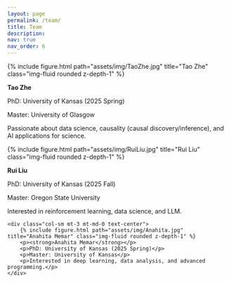 ```yaml
---
layout: page
permalink: /team/
title: Team
description: 
nav: true
nav_order: 6
---
```




<div class="row">
    <!-- Member 1 -->
    <div class="col-sm mt-3 mt-md-0 text-center">
        {% include figure.html path="assets/img/TaoZhe.jpg" title="Tao Zhe" class="img-fluid rounded z-depth-1" %}
        <p><strong>Tao Zhe</strong></p>
        <p>PhD: University of Kansas (2025 Spring)</p>
        <p>Master: University of Glasgow</p>
        <p>Passionate about data science, causality (causal discovery/inference), and AI applications for science.</p>
    </div>
    <!-- Member 2 -->
    <div class="col-sm mt-3 mt-md-0 text-center">
        {% include figure.html path="assets/img/RuiLiu.jpg" title="Rui Liu" class="img-fluid rounded z-depth-1" %}
        <p><strong>Rui Liu</strong></p>
        <p>PhD: University of Kansas (2025 Fall)</p>
        <p>Master: Oregon State University</p>
        <p>Interested in reinforcement learning, data science, and LLM.</p>
    </div>

    <div class="col-sm mt-3 mt-md-0 text-center">
        {% include figure.html path="assets/img/Anahita.jpg" title="Anahita Memar" class="img-fluid rounded z-depth-1" %}
        <p><strong>Anahita Memar</strong></p>
        <p>PhD: University of Kansas (2025 Spring)</p>
        <p>Master: University of Kansas</p>
        <p>Interested in deep learning, data analysis, and advanced programming.</p>
    </div>

</div>





